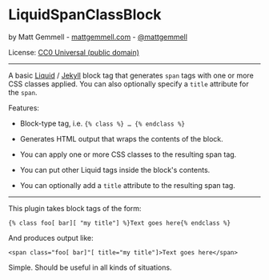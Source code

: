 # LiquidSpanClassBlock

by Matt Gemmell - [mattgemmell.com](http://mattgemmell.com) - [@mattgemmell](http://twitter.com/mattgemmell)

License: [CC0 Universal (public domain)](https://creativecommons.org/publicdomain/zero/1.0/deed.en)

* * *

A basic [Liquid](http://docs.shopify.com/themes/liquid-documentation/basics) / [Jekyll](http://jekyllrb.com) block tag that generates `span` tags with one or more CSS classes applied. You can also optionally specify a `title` attribute for the `span`.

Features:

- Block-type tag, i.e. `{% class %} … {% endclass %}`

- Generates HTML output that wraps the contents of the block.

- You can apply one or more CSS classes to the resulting span tag.

- You can put other Liquid tags inside the block's contents.

- You can optionally add a `title` attribute to the resulting span tag.

* * *

This plugin takes block tags of the form:

    {% class foo[ bar][ "my title"] %}Text goes here{% endclass %}

And produces output like:

    <span class="foo[ bar]"[ title="my title"]>Text goes here</span>

Simple. Should be useful in all kinds of situations.
